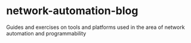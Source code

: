 # network-automation-blog
Guides and exercises on tools and platforms used in the area of network automation and programmability

